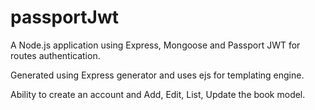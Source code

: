 # passportJwt
A Node.js application using Express, Mongoose and Passport JWT for routes authentication.

Generated using  Express generator and uses ejs for templating engine.

Ability to create an account and Add, Edit, List, Update the book model.
